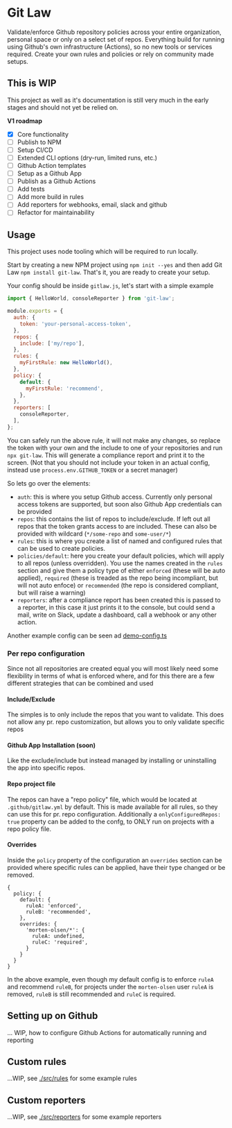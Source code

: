 # Git Law

Validate/enforce Github repository policies across your entire organization, personal space or only on a select set of repos. Everything build for running using Github's own infrastructure (Actions), so no new tools or services required. Create your own rules and policies or rely on community made setups.

## This is WIP

This project as well as it's documentation is still very much in the early stages and should not yet be relied on.

**V1 roadmap**

- [x] Core functionality
- [ ] Publish to NPM
- [ ] Setup CI/CD
- [ ] Extended CLI options (dry-run, limited runs, etc.)
- [ ] Github Action templates
- [ ] Setup as a Github App
- [ ] Publish as a Github Actions
- [ ] Add tests
- [ ] Add more build in rules
- [ ] Add reporters for webhooks, email, slack and github
- [ ] Refactor for maintainability

## Usage

This project uses node tooling which will be required to run locally.

Start by creating a new NPM project using `npm init --yes` and then add Git Law `npm install git-law`. That's it, you are ready to create your setup.

Your config should be inside `gitlaw.js`, let's start with a simple example

```javascript
import { HelloWorld, consoleReporter } from 'git-law';

module.exports = {
  auth: {
    token: 'your-personal-access-token',
  },
  repos: {
    include: ['my/repo'],
  },
  rules: {
    myFirstRule: new HelloWorld(),
  },
  policy: {
    default: {
      myFirstRule: 'recommend',
    },
  },
  reporters: [
    consoleReporter,
  ],
};
```

You can safely run the above rule, it will not make any changes, so replace the token with your own and the include to one of your repositories and run `npx git-law`. This will generate a compliance report and print it to the screen. (Not that you should not include your token in an actual config, instead use `process.env.GITHUB_TOKEN` or a secret manager)

So lets go over the elements:

* `auth`: this is where you setup Github access. Currently only personal access tokens are supported, but soon also Github App credentials can be provided
* `repos`: this contains the list of repos to include/exclude. If left out all repos that the token grants access to are included. These can also be provided with wildcard (`*/some-repo` and `some-user/*`)
* `rules`: this is where you create a list of named and configured rules that can be used to create policies.
* `policies/default`: here you create your default policies, which will apply to all repos (unless overridden). You use the names created in the `rules` section and give them a policy type of either `enforced` (these will be auto applied), `required` (these is treaded as the repo being incompliant, but will not auto enfoce) or `recommended` (the repo is considered compliant, but will raise a warning)
* `reporters`: after a compliance report has been created this is passed to a reporter, in this case it just prints it to the console, but could send a mail, write on Slack, update a dashboard, call a webhook or any other action.

Another example config can be seen ad [demo-config.ts](./demo-config.ts)

### Per repo configuration

Since not all repositories are created equal you will most likely need some flexibility in terms of what is enforced where, and for this there are a few different strategies that can be combined and used

#### Include/Exclude

The simples is to only include the repos that you want to validate. This does not allow any pr. repo customization, but allows you to only validate specific repos

#### Github App Installation (soon)

Like the exclude/include but instead managed by installing or uninstalling the app into specific repos.

#### Repo project file

The repos can have a "repo policy" file, which would be located at `.github/gitlaw.yml` by default. This is made available for all rules, so they can use this for pr. repo configuration. Additionally a `onlyConfiguredRepos: true` property can be added to the confg, to ONLY run on projects with a repo policy file.

#### Overrides

Inside the `policy` property of the configuration an `overrides` section can be provided where specific rules can be applied, have their type changed or be removed.

```
{
  policy: {
    default: {
      ruleA: 'enforced',
      ruleB: 'recommended',
    },
    overrides: {
      'morten-olsen/*': {
        ruleA: undefined,
        ruleC: 'required',
      }
    }
  }
}
```

In the above example, even though my default config is to enforce `ruleA` and recommend `ruleB`, for projects under the `morten-olsen` user `ruleA` is removed, `ruleB` is still recommended and `ruleC` is required.

## Setting up on Github

... WIP, how to configure Github Actions for automatically running and reporting

## Custom rules

...WIP, see [./src/rules](./src/rules) for some example rules

## Custom reporters 

...WIP, see [./src/reporters](./src/reporters) for some example reporters


